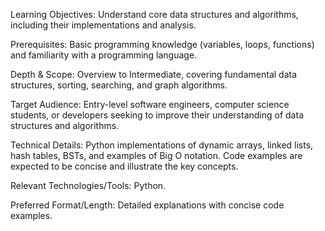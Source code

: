 Learning Objectives: Understand core data structures and algorithms, including their implementations and analysis.

Prerequisites: Basic programming knowledge (variables, loops, functions) and familiarity with a programming language.

Depth & Scope: Overview to Intermediate, covering fundamental data structures, sorting, searching, and graph algorithms.

Target Audience: Entry-level software engineers, computer science students, or developers seeking to improve their understanding of data structures and algorithms.

Technical Details: Python implementations of dynamic arrays, linked lists, hash tables, BSTs, and examples of Big O notation. Code examples are expected to be concise and illustrate the key concepts.

Relevant Technologies/Tools: Python.

Preferred Format/Length: Detailed explanations with concise code examples.
